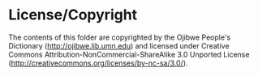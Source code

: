 # License/Copyright

The contents of this folder are copyrighted by the Ojibwe People's Dictionary (http://ojibwe.lib.umn.edu) and licensed under Creative Commons Attribution-NonCommercial-ShareAlike 3.0 Unported License (http://creativecommons.org/licenses/by-nc-sa/3.0/). 